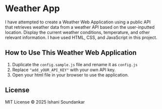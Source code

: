 # Weather App 
I have attempted to create a Weather Web Application using a public API that retrieves weather data from a weather API based on the user-inputted location. Display the current weather conditions, temperature, and other relevant information.
I have used HTML, CSS, and JavaScript in this project. 

## How to Use This Weather Web Application

1. Duplicate the `config.sample.js` file and rename it as `config.js`
2. Replace `"add_yOUR_API_KEY"` with your own API key. 
3. Open your html file in your browser to use the application. 

## License
MIT License © 2025 Ishani Soundankar
 
